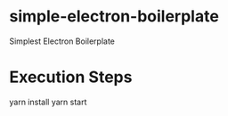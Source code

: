 # simple-electron-boilerplate
Simplest Electron Boilerplate

# Execution Steps
yarn install
yarn start
